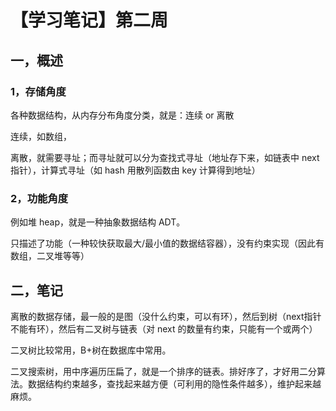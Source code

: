 # 【学习笔记】第二周

## 一，概述

### 1，存储角度

各种数据结构，从内存分布角度分类，就是：连续 or 离散

连续，如数组，

离散，就需要寻址；而寻址就可以分为查找式寻址（地址存下来，如链表中 next 指针），计算式寻址（如 hash 用散列函数由 key 计算得到地址）

### 2，功能角度

例如堆 heap，就是一种抽象数据结构 ADT。

只描述了功能（一种较快获取最大/最小值的数据结容器），没有约束实现（因此有数组，二叉堆等等）



## 二，笔记

离散的数据存储，最一般的是图（没什么约束，可以有环），然后到树（next指针不能有环），然后有二叉树与链表（对 next 的数量有约束，只能有一个或两个）

二叉树比较常用，B+树在数据库中常用。

二叉搜索树，用中序遍历压扁了，就是一个排序的链表。排好序了，才好用二分算法。数据结构约束越多，查找起来越方便（可利用的隐性条件越多），维护起来越麻烦。